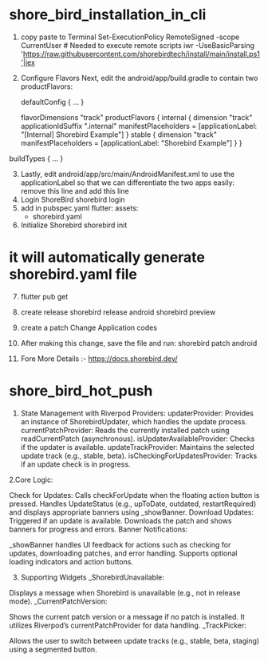 # shore_bird_installation_in_cli

1. copy paste to Terminal
Set-ExecutionPolicy RemoteSigned -scope CurrentUser # Needed to execute remote scripts
iwr -UseBasicParsing 'https://raw.githubusercontent.com/shorebirdtech/install/main/install.ps1'|iex

2. Configure Flavors
    Next, edit the android/app/build.gradle to contain two productFlavors:

    defaultConfig {
    ...
}

    flavorDimensions "track"
    productFlavors {
        internal {
            dimension "track"
            applicationIdSuffix ".internal"
            manifestPlaceholders = [applicationLabel: "[Internal] Shorebird Example"]
        }
        stable {
            dimension "track"
            manifestPlaceholders = [applicationLabel: "Shorebird Example"]
        }
    }

buildTypes {
  ...
}

3. Lastly, edit android/app/src/main/AndroidManifest.xml to use the applicationLabel so that we can differentiate the two apps easily:
    remove this line   <application android:label="flavors" android:name="${applicationName}" android:icon="@mipmap/ic_launcher">
    and add this line <application android:label="${applicationLabel}" android:name="${applicationName}" android:icon="@mipmap/ic_launcher">
4. Login ShoreBird
    shorebird login
5. add in pubspec.yaml
flutter:
  assets:
    - shorebird.yaml
6. Initialize Shorebird 
    shorebird init
    
# it will automatically generate shorebird.yaml file

7. flutter pub get
8. create release
    shorebird release android
    shorebird preview
9. create a patch
    Change Application codes
10. After making this change, save the file and run:
    shorebird patch android 
    
11. Fore More Details :- https://docs.shorebird.dev/

# shore_bird_hot_push

1. State Management with Riverpod
Providers:
updaterProvider: Provides an instance of ShorebirdUpdater, which handles the update process.
currentPatchProvider: Reads the currently installed patch using readCurrentPatch (asynchronous).
isUpdaterAvailableProvider: Checks if the updater is available.
updateTrackProvider: Maintains the selected update track (e.g., stable, beta).
isCheckingForUpdatesProvider: Tracks if an update check is in progress.

2.Core Logic:

Check for Updates:
Calls checkForUpdate when the floating action button is pressed.
Handles UpdateStatus (e.g., upToDate, outdated, restartRequired) and displays appropriate banners using _showBanner.
Download Updates:
Triggered if an update is available. Downloads the patch and shows banners for progress and errors.
Banner Notifications:

_showBanner handles UI feedback for actions such as checking for updates, downloading patches, and error handling.
Supports optional loading indicators and action buttons.

3. Supporting Widgets
_ShorebirdUnavailable:

Displays a message when Shorebird is unavailable (e.g., not in release mode).
_CurrentPatchVersion:

Shows the current patch version or a message if no patch is installed. It utilizes Riverpod’s currentPatchProvider for data handling.
_TrackPicker:

Allows the user to switch between update tracks (e.g., stable, beta, staging) using a segmented button.